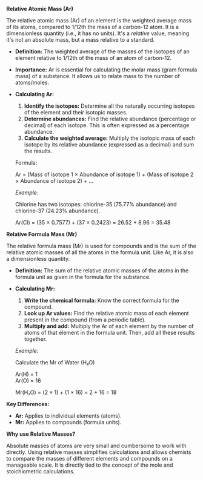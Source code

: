 **Relative Atomic Mass (Ar)**  
  
The relative atomic mass (Ar) of an element is the weighted average mass of its atoms, compared to 1/12th the mass of a carbon-12 atom.  It is a dimensionless quantity (i.e., it has no units).  It's a *relative* value, meaning it's not an absolute mass, but a mass relative to a standard.  
  
* **Definition:** The weighted average of the masses of the isotopes of an element relative to 1/12th of the mass of an atom of carbon-12.  
  
* **Importance:** Ar is essential for calculating the molar mass (gram formula mass) of a substance. It allows us to relate mass to the number of atoms/moles.  
  
* **Calculating Ar:**  
  
   1. **Identify the isotopes:** Determine all the naturally occurring isotopes of the element and their isotopic masses.  
   2. **Determine abundances:** Find the relative abundance (percentage or decimal) of each isotope.  This is often expressed as a percentage abundance.  
   3. **Calculate the weighted average:** Multiply the isotopic mass of each isotope by its relative abundance (expressed as a decimal) and sum the results.  
  
   Formula:  
  
   Ar = (Mass of isotope 1 × Abundance of isotope 1) + (Mass of isotope 2 × Abundance of isotope 2) + ...  
  
   *Example:*  
  
   Chlorine has two isotopes: chlorine-35 (75.77% abundance) and chlorine-37 (24.23% abundance).  
  
   Ar(Cl) = (35 × 0.7577) + (37 × 0.2423) = 26.52 + 8.96 = 35.48  
  
**Relative Formula Mass (Mr)**  
  
The relative formula mass (Mr) is used for compounds and is the sum of the relative atomic masses of all the atoms in the formula unit.  Like Ar, it is also a dimensionless quantity.  
  
* **Definition:** The sum of the relative atomic masses of the atoms in the formula unit as given in the formula for the substance.  
  
* **Calculating Mr:**  
  
   1. **Write the chemical formula:** Know the correct formula for the compound.  
   2. **Look up Ar values:** Find the relative atomic mass of each element present in the compound (from a periodic table).  
   3. **Multiply and add:** Multiply the Ar of each element by the number of atoms of that element in the formula unit.  Then, add all these results together.  
  
   *Example:*  
  
   Calculate the Mr of Water (H₂O)  
  
   Ar(H) = 1  
   Ar(O) = 16  
  
   Mr(H₂O) = (2 × 1) + (1 × 16) = 2 + 16 = 18  
  
**Key Differences:**  
  
*   **Ar:** Applies to individual elements (atoms).  
*   **Mr:** Applies to compounds (formula units).  
  
**Why use Relative Masses?**  
  
Absolute masses of atoms are very small and cumbersome to work with directly. Using relative masses simplifies calculations and allows chemists to compare the masses of different elements and compounds on a manageable scale. It is directly tied to the concept of the mole and stoichiometric calculations.  
